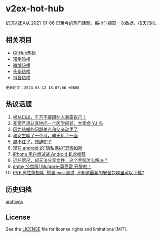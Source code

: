 # v2ex-hot-hub

 记录[V2EX](https://www.v2ex.com/)从 2021-01-06 日至今的热门话题。每小时抓取一次数据，按天[归档](archives)。
 
 ## 相关项目

- [GitHub热榜](https://github.com/lonnyzhang423/github-hot-hub)
- [知乎热榜](https://github.com/lonnyzhang423/zhihu-hot-hub)
- [微博热榜](https://github.com/lonnyzhang423/weibo-hot-hub)
- [头条热榜](https://github.com/lonnyzhang423/toutiao-hot-hub)
- [抖音热榜](https://github.com/lonnyzhang423/douyin-hot-hub)


 `更新时间：2023-03-12 18:07:06 +0800`

## 热议话题

1. [祸从口出，千万不要跟别人表露自己！](https://www.v2ex.com/t/923313)
1. [非常严肃认真地问一个医学问题，大家会 YJ 吗](https://www.v2ex.com/t/923351)
1. [因为结婚的问题差点和父亲动手了](https://www.v2ex.com/t/923378)
1. [和女生聊了一个月，昨天见了一面](https://www.v2ex.com/t/923339)
1. [熬不住了，想辞职了](https://www.v2ex.com/t/923238)
1. [现在 android 的“隐私保护”恐怖如斯](https://www.v2ex.com/t/923286)
1. [iPhone 用户想试试 Android 机求推荐](https://www.v2ex.com/t/923324)
1. [近在咫尺，却无法分享文件，这个苦恼怎么解决？](https://www.v2ex.com/t/923225)
1. [emby 公益服| Mulgore-莫高雷 开服啦！](https://www.v2ex.com/t/923354)
1. [PVE 有性能损耗, 想装 exsi 测试, 不知道最新的安装包哪里可以下载?](https://www.v2ex.com/t/923352)

## 历史归档

[archives](archives)

## License

See the [LICENSE](LICENSE) file for license rights and limitations (MIT).
